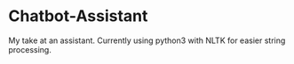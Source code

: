 # Chatbot-Assistant
My take at an assistant. Currently using python3 with NLTK for easier string processing.
